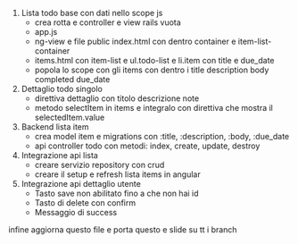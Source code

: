 1. Lista todo base con dati nello scope js
    - crea rotta e controller e view rails vuota
    - app.js
    - ng-view e file public index.html con dentro container e item-list-container
    - items.html con item-list e ul.todo-list e li.item con title e due_date
    - popola lo scope con gli items con dentro i title description body completed due_date
2. Dettaglio todo singolo
    - direttiva dettaglio con titolo descrizione note
    - metodo selectItem in items e integralo con direttiva che mostra il selectedItem.value
3. Backend lista item
    - crea model item e migrations con :title, :description, :body, :due_date
    - api controller todo con metodi: index, create, update, destroy
4. Integrazione api lista
    - creare servizio repository con crud
    - creare il setup e refresh lista items in angular
5. Integrazione api dettaglio utente
    - Tasto save non abilitato fino a che non hai id
    - Tasto di delete con confirm
    - Messaggio di success

infine aggiorna questo file e porta questo e slide su tt i branch 